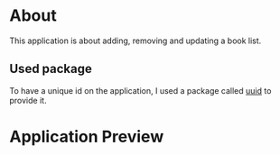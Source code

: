# About

This application is about adding, removing and updating a book list.

## Used package

To have a unique id on the application, I used a package called [uuid](https://www.npmjs.com/package/uuid) to provide it. 


# Application Preview